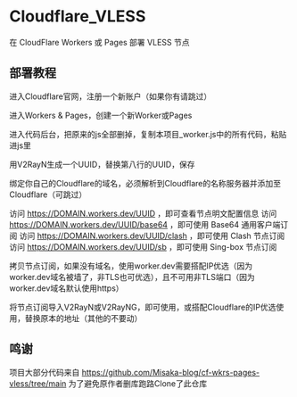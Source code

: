 # Cloudflare_VLESS

在 CloudFlare Workers 或 Pages 部署 VLESS 节点

## 部署教程

进入Cloudflare官网，注册一个新账户（如果你有请跳过）

进入Workers & Pages，创建一个新Worker或Pages

进入代码后台，把原来的js全部删掉，复制本项目_worker.js中的所有代码，粘贴进js里

用V2RayN生成一个UUID，替换第八行的UUID，保存

绑定你自己的Cloudflare的域名，必须解析到Cloudflare的名称服务器并添加至Cloudflare（可跳过）

访问 https://DOMAIN.workers.dev/UUID ，即可查看节点明文配置信息
访问 https://DOMAIN.workers.dev/UUID/base64 ，即可使用 Base64 通用客户端订阅
访问 https://DOMAIN.workers.dev/UUID/clash ，即可使用 Clash 节点订阅
访问 https://DOMAIN.workers.dev/UUID/sb ，即可使用 Sing-box 节点订阅

拷贝节点订阅，如果没有域名，使用worker.dev需要搭配IP优选（因为worker.dev域名被墙了，非TLS也可优选），且不可用非TLS端口（因为worker.dev域名默认使用https）

将节点订阅导入V2RayN或V2RayNG，即可使用，或搭配Cloudflare的IP优选使用，替换原本的地址（其他的不要动）

## 鸣谢

项目大部分代码来自 https://github.com/Misaka-blog/cf-wkrs-pages-vless/tree/main 为了避免原作者删库跑路Clone了此仓库
